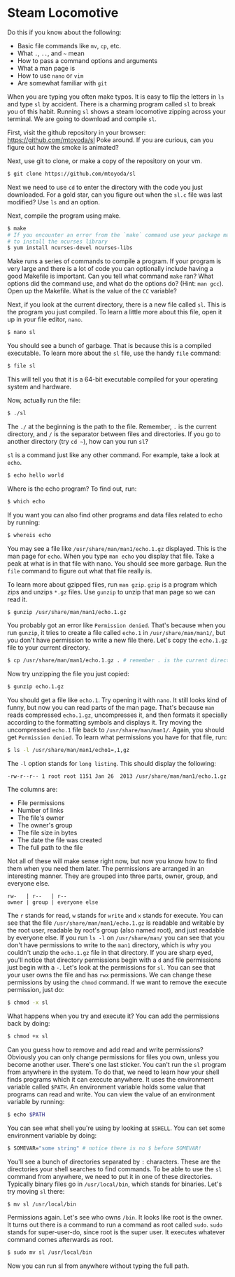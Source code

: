 Steam Locomotive
================
Do this if you know about the following:
* Basic file commands like `mv`, `cp`, etc.
* What `.`, `..`, and `~` mean
* How to pass a command options and arguments
* What a man page is
* How to use `nano` or `vim`
* Are somewhat familiar with `git`

When you are typing you often make typos. It is easy to flip the letters in
`ls` and type `sl` by accident. There is a charming program called `sl` to
break you of this habit. Running `sl` shows a steam locomotive zipping across
your terminal. We are going to download and compile `sl`.

First, visit the github repository in your browser:
https://github.com/mtoyoda/sl
Poke around. If you are curious, can you figure out how the smoke is animated?


Next, use git to clone, or make a copy of the repository on your vm.
```sh
$ git clone https://github.com/mtoyoda/sl
```

Next we need to use `cd` to enter the directory with the code you just 
downloaded. For a gold star, can you figure out when the `sl.c` file was
last modified? Use `ls` and an option.

Next, compile the program using make.
```sh
$ make
# If you encounter an error from the `make` command use your package manager
# to install the ncurses library
$ yum install ncurses-devel ncurses-libs
```

Make runs a series of commands to compile a program. If your program is very
large and there is a lot of code you can optionally include having a good 
Makefile is important.
Can you tell what command `make` ran? What options did the command use, and
what do the options do? (Hint: `man gcc`).
Open up the Makefile. What is the value of the `CC` variable?  

Next, if you look at the current directory, there is a new file called `sl`.
This is the program you just compiled. To learn a little more about this file,
open it up in your file editor, `nano`.

```sh
$ nano sl
```

You should see a bunch of garbage. That is because this is a compiled
executable. To learn more about the `sl` file, use the handy `file` command:

```sh
$ file sl
```

This will tell you that it is a 64-bit executable compiled for your operating
system and hardware.

Now, actually run the file:

```sh
$ ./sl
```
The `./` at the beginning is the path to the file. Remember, `.` is the current
directory, and `/` is the separator between files and directories.
If you go to another directory (try `cd ~`), how can you run `sl`?


`sl` is a command just like any other command. For example, take a look at
`echo`. 

```sh
$ echo hello world
```

Where is the echo program? To find out, run:
```sh
$ which echo
```
If you want you can also find other programs and data files related to echo
by running:
```sh
$ whereis echo
```
You may see a file like `/usr/share/man/man1/echo.1.gz` displayed. This is the
man page for `echo`. When you type `man echo` you display that file.
Take a peak at what is in that file with nano. You should see more garbage.
Run the `file` command to figure out what that file really is.

To learn more about gzipped files, run `man gzip`. `gzip` is a program which
zips and unzips `*.gz` files. Use `gunzip` to unzip that man page so we can
read it.
```sh
$ gunzip /usr/share/man/man1/echo.1.gz
```
You probably got an error like `Permission denied`. That's because when you run
`gunzip`, it tries to create a file called `echo.1` in `/usr/share/man/man1/`,
but you don't have permission to write a new file there. Let's copy the
`echo.1.gz` file to your current directory.
```sh
$ cp /usr/share/man/man1/echo.1.gz . # remember . is the current directory
```
Now try unzipping the file you just copied:

```sh
$ gunzip echo.1.gz
```
You should get a file like `echo.1`. Try opening it with `nano`. It still looks
kind of funny, but now you can read parts of the man page. That's because `man`
reads compressed `echo.1.gz`, uncompresses it, and then formats it specially
according to the formatting symbols and displays it.
Try moving the uncompressed `echo.1` file back to `/usr/share/man/man1/`.
Again, you should get `Permission denied`.
To learn what permissions you  have for that file, run:
```sh
$ ls -l /usr/share/man/man1/echo1=,1,gz
```
The `-l` option stands for `long listing`.
This should display the following:
```
-rw-r--r-- 1 root root 1151 Jan 26  2013 /usr/share/man/man1/echo.1.gz
```
The columns are:
* File permissions
* Number of links
* The file's owner
* The owner's group
* The file size in bytes
* The date the file was created
* The full path to the file

Not all of these will make sense right now, but now you know how to find them
when you need them later.
The permissions are arranged in an interesting manner. They are grouped into
three parts, owner, group, and everyone else.
```
rw-   | r--   | r--
owner | group | everyone else
```
The `r` stands for read, `w` stands for `write` and `x` stands for execute.
You can see that the file `/usr/share/man/man1/echo.1.gz` is readable and
writable by the root user, readable by root's group (also named root), and
just readable by everyone else. If you run `ls -l` on `/usr/share/man/` you can
see that you don't have permissions to write to the `man1` directory, which is
why you couldn't unzip the `echo.1.gz` file in that directory. If you are sharp
eyed, you'll notice that directory permissions begin with a `d` and file
permissions just begin with a `-`.
Let's look at the permissions for `sl`. You can see that your user owns the
file and has `rwx` permissions. We can change these permissions by using the
`chmod` command. If we want to remove the execute permission, just do:
```sh
$ chmod -x sl
```
What happens when you try and execute it?
You can add the permissions back by doing:
```sh
$ chmod +x sl
```
Can you guess how to remove and add read and write permissions?
Obviously you can only change permissions for files you own, unless you become
another user.
There's one last sticker. You can't run the `sl` program from anywhere in the
system. To do that, we need to learn how your shell finds programs which it
can execute anywhere. It uses the environment variable called `$PATH`. An
environment variable holds some value that programs can read and write.
You can view the value of an environment variable by running:
```sh
$ echo $PATH
```
You can see what shell you're using by looking at `$SHELL`.
You can set some environment variable by doing:
```sh
$ SOMEVAR="some string" # notice there is no $ before SOMEVAR!
```
You'll see a bunch of directories separated by `:` characters. These are the
directories your shell searches to find commands. To be able to use the `sl`
command from anywhere, we need to put it in one of these directories. Typically
binary files go in `/usr/local/bin`, which stands for binaries. Let's try moving `sl`
there:

```sh
$ mv sl /usr/local/bin
```
Permissions again. Let's see who owns `/bin`. It looks like root is the owner.
It turns out there is a command to run a command as root called `sudo`.
`sudo` stands for super-user-do, since root is the super user. It executes
whatever command comes afterwards as root.
```sh
$ sudo mv sl /usr/local/bin
```
Now you can run sl from anywhere without typing the full path.

